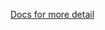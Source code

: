 [Docs for more detail](https://docs.google.com/document/d/1tu75ZD_0F3IeG0StO3g5KJoLhzDPjJBayLciQ3PwrkA/edit?usp=sharing)
